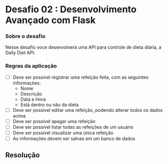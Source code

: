 # Desafio 02 :  Desenvolvimento Avançado com Flask 

### Sobre o desafio

Nesse desafio voce desenvolverá uma API para controle de dieta diária, a Daily Diet API.

### Regras da aplicação

- [ ] Deve ser possível registrar uma refeição feita, com as seguintes informações:
    - Nome
    - Descrição
    - Data e Hora
    - Está dentro ou não da dieta
- [ ] Deve ser possível editar uma refeição, podendo alterar todos os dados acima
- [ ] Deve ser possível apagar uma refeição
- [ ] Deve ser possível listar todas as refeições de um usuário
- [ ] Deve ser possível visualizar uma única refeição
- [ ] As informações devem ser salvas em um banco de dados

## Resolução

